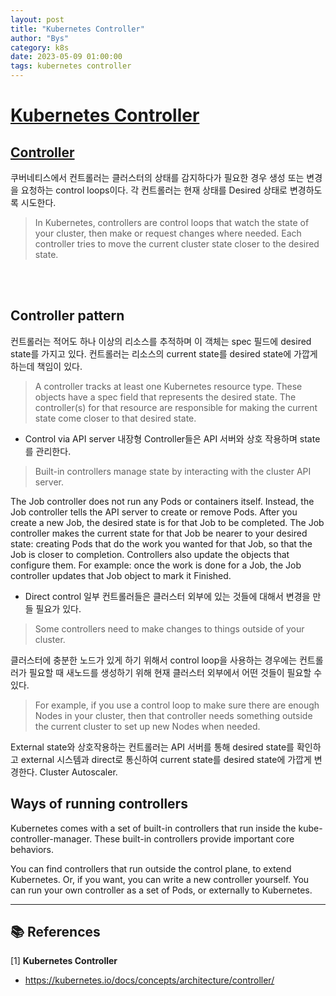 ```yaml
---
layout: post
title: "Kubernetes Controller"
author: "Bys"
category: k8s
date: 2023-05-09 01:00:00
tags: kubernetes controller
---
```


# [Kubernetes Controller](https://kubernetes.io/docs/concepts/architecture/controller/)

## [Controller]()
쿠버네티스에서 컨트롤러는 클러스터의 상태를 감지하다가 필요한 경우 생성 또는 변경을 요청하는 control loops이다. 각 컨트롤러는 현재 상태를 Desired 상태로 변경하도록 시도한다.  
> In Kubernetes, controllers are control loops that watch the state of your cluster, then make or request changes where needed. Each controller tries to move the current cluster state closer to the desired state.

<br><br>

## Controller pattern
컨트롤러는 적어도 하나 이상의 리소스를 추적하며 이 객체는 spec 필드에 desired state를 가지고 있다. 컨트롤러는 리소스의 current state를 desired state에 가깝게 하는데 책임이 있다.  
> A controller tracks at least one Kubernetes resource type. These objects have a spec field that represents the desired state. The controller(s) for that resource are responsible for making the current state come closer to that desired state.


- Control via API server 
내장형 Controller들은 API 서버와 상호 작용하며 state를 관리한다.  
> Built-in controllers manage state by interacting with the cluster API server.

The Job controller does not run any Pods or containers itself. Instead, the Job controller tells the API server to create or remove Pods. 
After you create a new Job, the desired state is for that Job to be completed. The Job controller makes the current state for that Job be nearer to your desired state: creating Pods that do the work you wanted for that Job, so that the Job is closer to completion.
Controllers also update the objects that configure them. For example: once the work is done for a Job, the Job controller updates that Job object to mark it Finished.

- Direct control 
일부 컨트롤러들은 클러스터 외부에 있는 것들에 대해서 변경을 만들 필요가 있다.  
> Some controllers need to make changes to things outside of your cluster.

클러스터에 충분한 노드가 있게 하기 위해서 control loop을 사용하는 경우에는 컨트롤러가 필요할 때 새노드를 생성하기 위해 현재 클러스터 외부에서 어떤 것들이 필요할 수 있다. 
> For example, if you use a control loop to make sure there are enough Nodes in your cluster, then that controller needs something outside the current cluster to set up new Nodes when needed.

External state와 상호작용하는 컨트롤러는 API 서버를 통해 desired state를 확인하고 external 시스템과 direct로 통신하여 current state를 desired state에 가깝게 변경한다. Cluster Autoscaler.



## Ways of running controllers 
Kubernetes comes with a set of built-in controllers that run inside the kube-controller-manager. These built-in controllers provide important core behaviors.

You can find controllers that run outside the control plane, to extend Kubernetes. Or, if you want, you can write a new controller yourself. 
You can run your own controller as a set of Pods, or externally to Kubernetes. 


---

## 📚 References

[1] **Kubernetes Controller**  
- https://kubernetes.io/docs/concepts/architecture/controller/